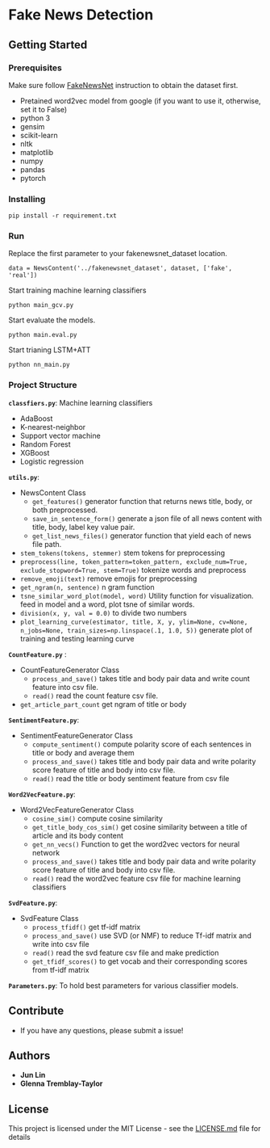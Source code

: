 # Fake News Detection

## Getting Started


### Prerequisites
Make sure follow [FakeNewsNet](https://github.com/KaiDMML/FakeNewsNet) instruction to obtain the dataset first.

- Pretained word2vec model from google (if you want to use it, otherwise, set it to False)
- python 3
- gensim
- scikit-learn
- nltk
- matplotlib
- numpy
- pandas
- pytorch


### Installing

```
pip install -r requirement.txt
```

### Run
Replace the first parameter to your fakenewsnet_dataset location.
````
data = NewsContent('../fakenewsnet_dataset', dataset, ['fake', 'real'])
````
Start training machine learning classifiers
````
python main_gcv.py
````
Start evaluate the models.
```
python main.eval.py
```

Start trianing LSTM+ATT
```
python nn_main.py
```

### Project Structure
**`classfiers.py`**:
Machine learning classifiers
- AdaBoost
- K-nearest-neighbor
- Support vector machine
- Random Forest
- XGBoost
- Logistic regression

**`utils.py`**:   
- NewsContent Class
    - `get_features()` generator function that returns news title, body, or both preprocessed.
    - `save_in_sentence_form()` generate a json file of all news content with title, body, label key value pair.
    - `get_list_news_files()` generator function that yield each of news file path.
- `stem_tokens(tokens, stemmer)` stem tokens for preprocessing
- `preprocess(line, token_pattern=token_pattern, exclude_num=True, exclude_stopword=True, stem=True)` tokenize words and preprocess 
- `remove_emoji(text)` remove emojis for preprocessing 
- `get_ngram(n, sentence)` n gram function
- `tsne_similar_word_plot(model, word)` Utility function for visualization. feed in model and a word, plot tsne of similar words.  
- `division(x, y, val = 0.0)` to divide two numbers
- `plot_learning_curve(estimator, title, X, y, ylim=None, cv=None, n_jobs=None, train_sizes=np.linspace(.1, 1.0, 5))`          generate plot of training and testing learning curve 

**`CountFeature.py`**  :    
- CountFeatureGenerator Class
    - `process_and_save()` takes title and body pair data and write count feature into csv file.
    - `read()` read the count feature csv file.
- `get_article_part_count` get ngram of title or body 

**`SentimentFeature.py`**: 
- SentimentFeatureGenerator Class
    - `compute_sentiment()` compute polarity score of each sentences in title or body and average them
    - `process_and_save()` takes title and body pair data and write polarity score feature of title and body into csv file.
    - `read()` read the title or body sentiment feature from  csv file
    
**`Word2VecFeature.py`**: 
- Word2VecFeatureGenerator Class
    - `cosine_sim()` compute cosine similarity
    - `get_title_body_cos_sim()` get cosine similarity between a title of article and its body content 
    - `get_nn_vecs()` Function to get the word2vec vectors for neural network
    - `process_and_save()` takes title and body pair data and write polarity score feature of title and body into csv file.
    - `read()` read the word2vec feature csv file for machine learning classifiers  
    
**`SvdFeature.py`**:
- SvdFeature Class
    - `process_tfidf()` get tf-idf matrix
    - `process_and_save()` use SVD (or NMF) to reduce Tf-idf matrix and write into csv file
    - `read()` read the svd feature csv file and make prediction
    - `get_tfidf_scores()` to get vocab and their corresponding scores from tf-idf matrix 
    
**`Parameters.py`**:
To hold best parameters for various classifier models. 

## Contribute
- If you have any questions, please submit a issue!

## Authors

* **Jun Lin**
* **Glenna Tremblay-Taylor**

## License

This project is licensed under the MIT License - see the [LICENSE.md](LICENSE.md) file for details
